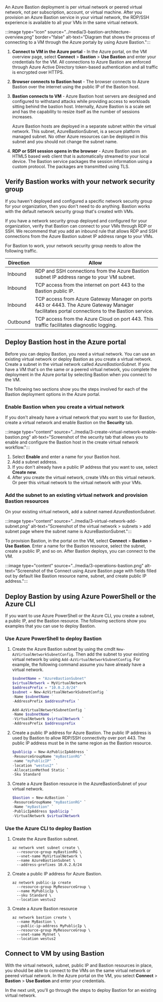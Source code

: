 

<!--Add in diagram - update diagram so it's numbered and has a flow-->
<!--The browser connects to the Bastion host over the internet by using the public IP associated to Bastion. You're then connected to the VM-->

An Azure Bastion deployment is per virtual network or peered virtual network, not per subscription, account, or virtual machine. After you provision an Azure Bastion service in your virtual network, the RDP/SSH experience is available to all your VMs in the same virtual network.

:::image type="icon" source="../media/3-bastion-architecture-overview.png" border="false" alt-text="Diagram that shows the process of connecting to a VM through the Azure portaly by using Azure Bastion.":::

1. **Connect to VM in the Azure portal** - In the Azure portal, on the VM overview page, select **Connect** > **Bastion** > **Use Bastion** and enter your credentials for the VM. All connections to Azure Bastion are enforced through Azure Active Directory token-based authentication and all traffic is encrypted over HTTPS.
1. **Browser connects to Bastion host** - The browser connects to Azure Bastion over the internet using the public IP of the Bastion host. 
1. **Bastion connects to VM** - Azure Bastion host servers are designed and configured to withstand attacks while providing access to workloads sitting behind the bastion host. Internally, Azure Bastion is a scale set and has the capability to resize itself as the number of sessions increases.

   Azure Bastion hosts are deployed in a separate subnet within the virtual network. This subnet, AzureBastionSubnet, is a secure platform managed subnet. No other Azure resources can be deployed in this subnet and you should not change the subnet name.  
1. **RDP or SSH session opens in the browser** - Azure Bastion uses an HTML5 based web client that is automatically streamed to your local device. The Bastion service packages the session information using a custom protocol. The packages are transmitted using TLS.


## Verify Bastion works with your network security group

If you haven't deployed and configured a specific network security group for your organization, then you don't need to do anything. Bastion works with the default network security group that's created with VMs.

If you have a network security group deployed and configured for your organization, verify that Bastion can connect to your VMs through RDP or SSH. We recommend that you add an inbound rule that allows RDP and SSH connections from the Azure Bastion subnet IP address range to your VMs.

For Bastion to work, your network security group needs to allow the following traffic.

|Direction|Allow  |
|---------|---------|
|Inbound| RDP and SSH connections from the Azure Bastion subnet IP address range to your VM subnet.|
|Inbound| TCP access from the internet on port 443 to the Bastion public IP.|
|Inbound |TCP access from Azure Gateway Manager on ports 443 or 4443. The Azure Gateway Manager facilitates portal connections to the Bastion service.|
|Outbound|TCP access from the Azure Cloud on port 443. This traffic facilitates diagnostic logging.|
 
## Deploy Bastion host in the Azure portal

Before you can deploy Bastion, you need a virtual network. You can use an existing virtual network or deploy Bastion as you create a virtual network. Create a subnet in the virtual network called *AzureBastionSubnet*. If you have a VM that's on the same or a peered virtual network, you complete the deployment in the Azure portal by selecting Bastion when you connect to the VM.

The following two sections show you the steps involved for each of the Bastion deployment options in the Azure portal.

### Enable Bastion when you create a virtual network 

If you don't already have a virtual network that you want to use for Bastion, create a virtual network and enable Bastion on the **Security** tab. 

:::image type="content" source="../media/3-create-virtual-network-enable-bastion.png" alt-text="Screenshot of the security tab that allows you to enable and configure the Bastion host in the create virtual network workflow.":::

1. Select **Enable** and enter a name for your Bastion host. 
1. Add a subnet address. 
1. If you don't already have a public IP address that you want to use, select **Create new**.
1. After you create the virtual network, create VMs on this virtual network. Or peer this virtual network to the virtual network with your VMs.

### Add the subnet to an existing virtual network and provision Bastion resources

On your existing virtual network, add a subnet named *AzureBastionSubnet*.

:::image type="content" source="../media/3-virtual-network-add-subnet.png" alt-text="Screenshot of the virtual network > subnets > add subnet page where the subnet name is AzureBastionSubnet.":::

To provision Bastion, in the portal on the VM, select **Connect** > **Bastion** > **Use Bastion**. Enter a name for the Bastion resource, select the subnet, create a public IP, and so on. After Bastion deploys, you can connect to the VM.

:::image type="content" source="../media/3-operations-bastion.png" alt-text="Screenshot of the Connect using Azure Bastion page with fields filled out by default like Bastion resource name, subnet, and create public IP address.":::


## Deploy Bastion by using Azure PowerShell or the Azure CLI

If you want to use Azure PowerShell or the Azure CLI, you create a subnet, a public IP, and the Bastion resource. The following sections show you examples that you can use to deploy Bastion.

### Use Azure PowerShell to deploy Bastion

1. Create the Azure Bastion subnet by using the cmdlt `New-AzVirtualNetworkSubnetConfig`. Then add the subnet to your existing virtual network by using `Add-AzVirtualNetworkSubnetConfig`. For example, the following command assume you have already have a virtual network.

   ```powershell
   $subnetName = "AzureBastionSubnet"
   $virtualNetwork = MyVirtualNetwork
   $addressPrefix = "10.0.2.0/24"
   $subnet = New-AzVirtualNetworkSubnetConfig ` 
   -Name $subnetName ` 
   -AddressPrefix $addressPrefix `

   Add-AzVirtualNetworkSubnetConfig ` 
   -Name $subnetName `
   -VirtualNetwork $virtualNetwork `
   -AddressPrefix $addressprefix
   ```

1. Create a public IP address for Azure Bastion. The public IP address is used by Bastion to allow RDP/SSH connectivity over port 443. The public IP address must be in the same region as the Bastion resource.

   ```powershell
   $publicip = New-AzPublicIpAddress `
   -ResourceGroupName "myBastionRG" `
   -name "myPublicIP" `
   -location "westus2" `
   -AllocationMethod Static `
   -Sku Standard
   ```

1. Create a Azure Bastion resource in the AzureBastionSubnet of your virtual network.

   ```powershell
   $bastion = New-AzBastion `
   -ResourceGroupName "myBastionRG" `
   -Name "myBastion" `
   -PublicIpAddress $publicip `
   -VirtualNetwork $virtualNetwork
   ```

### Use the Azure CLI to deploy Bastion

1. Create the Azure Bastion subnet.

   ```azurecli
   az network vnet subnet create \
     --resource-group myBastionRG \
     --vnet-name MyVirtualNetwork \
     --name AzureBastionSubnet \
     --address-prefixes 10.0.2.0/24
   ```

1. Create a public IP address for Azure Bastion.

   ```azurecli
   az network public-ip create
     --resource-group MyResourceGroup \
     --name MyPublicIp \
     --sku Standard \
     --location westus2
   ```

1. Create a Azure Bastion resource

   ```azurecli
   az network bastion create \
     --name MyBastion \
     --public-ip-address MyPublicIp \
     --resource-group MyResourceGroup \
     --vnet-name MyVnet \
     --location westus2
   ```

## Connect to VM by using Bastion

With the virtual network, subnet, public IP and Bastion resources in place, you should be able to connect to the VMs on the same virtual network or peered virtual network. In the Azure portal on the VM, you select **Connect** > **Bastion** > **Use Bastion** and enter your credentials.

In the next unit, you'll go through the steps to deploy Bastion for an existing virtual network. 